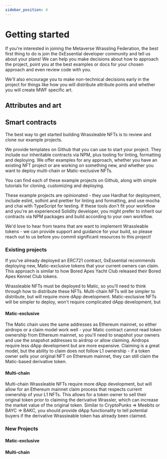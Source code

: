 ```yaml
---
sidebar_position: 4
---
```


# Getting started

If you're interested in joining the Metaverse Wrassling Federation, the best first thing to do is join the 0xEssential developer community and tell us about your plans! We can help you make decisions about how to approach the project, point you at the best examples or docs for your chosen approach and even review code with you.

We'll also encourage you to make non-technical decisions early in the project for things like how you will distribute attribute points and whether you will create MWF specific art.

## Attributes and art



## Smart contracts

The best way to get started building Wrassleable NFTs is to review and clone our example projects.

We provide templates on Github that you can use to start your project. They include our inheritable contracts via NPM, plus tooling for linting, formatting and deploying. We offer examples for any approach, whether you have an existing NFT project or are working on something new, and whether you want to deploy multi-chain or Matic-exclusive NFTs.

You can find each of these example projects on Github, along with simple tutorials for cloning, customizing and deploying.

These example projects are opinionated - they use Hardhat for deployment, include eslint, solhint and prettier for linting and formatting, and use mocha and chai with TypeScript for testing. If these tools don't fit your workflow and you're an experienced Solidity developer, you might prefer to inherit our contracts via NPM packages and build according to your own workflow.

We'd love to hear from teams that are want to implement Wrassleable tokens - we can provide support and guidance for your build, so please reach out to us before you commit significant resources to this project!

### Existing projects

If you've already deployed an ERC721 contract, 0xEssential recommends deploying new, Matic-exclusive tokens that your current owners can claim. This approach is similar to how Bored Apes Yacht Club released their Bored Apes Kennel Club tokens.

Wrassleable NFTs must be deployed to Matic, so you'll need to think through how to distribute these NFTs. Multi-chain NFTs will be simpler to distribute, but will require more dApp development. Matic-exclusive NFTs will be simpler to deploy, won't require complicated dApp development, but 

#### Matic-exclusive

The Matic chain uses the same addresses as Ethereum mainnet, so either airdrops or a claim model work well - your Matic contract cannot read token ownership from Ethereum mainnet, so you'll need to snapshot your owners and use the snapshot addresses to airdrop or allow claiming. Airdrops require less dApp development but are more expensive. Claiming is a great model, but the ability to claim does not follow L1 ownership - if a token owner sells your original NFT on Ethereum mainnet, they can still claim the Matic-based derivative token.

#### Multi-chain

Multi-chain Wrassleable NFTs require more dApp development, but will allow for an Ethereum mainnet claim process that respects current ownership of your L1 NFTs. This allows for a token owner to sell their original token prior to claiming the derivative Wrassler, which can increase the market value of the original token. Similar to CryptoPunks => Meebits or BAYC => BAKC, you should provide dApp functionality to tell potential buyers if the derivative Wrassleable token has already been claimed.

### New Projects

#### Matic-exclusive

#### Multi-chain
